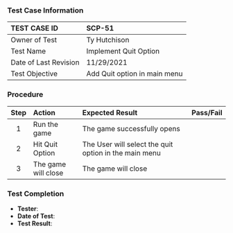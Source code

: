 ### Test Case Information
| TEST CASE ID | SCP-51|
| :--- | :--- |
| Owner of Test | Ty Hutchison|
| Test Name | Implement Quit Option |
| Date of Last Revision | 11/29/2021 |
| Test Objective | Add Quit option in main menu |

### Procedure

|Step | Action | Expected Result | Pass/Fail     |
|:---:| :---        |    :----  | :---: |
|1| Run the game| The game successfully opens ||
|2| Hit Quit Option | The User will select the quit option in the main menu |  |
|3| The game will close | The game will close |  |


### Test Completion
- **Tester**:
- **Date of Test**:
- **Test Result**: 